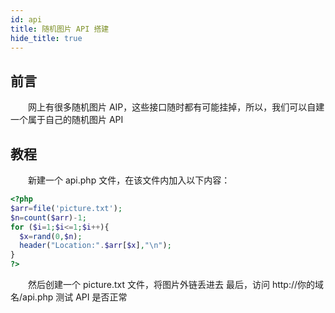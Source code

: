 ```yaml
---
id: api
title: 随机图片 API 搭建
hide_title: true
---
```


## 前言

  网上有很多随机图片 AIP，这些接口随时都有可能挂掉，所以，我们可以自建一个属于自己的随机图片 API

## 教程

  新建一个 api.php 文件，在该文件内加入以下内容：

```php
<?php
$arr=file('picture.txt');
$n=count($arr)-1;
for ($i=1;$i<=1;$i++){
  $x=rand(0,$n);
  header("Location:".$arr[$x],"\n");
}
?> 
```

  然后创建一个 picture.txt 文件，将图片外链丢进去
最后，访问 http://你的域名/api.php 测试 API 是否正常
